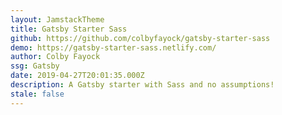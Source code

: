 ```yaml
---
layout: JamstackTheme
title: Gatsby Starter Sass
github: https://github.com/colbyfayock/gatsby-starter-sass
demo: https://gatsby-starter-sass.netlify.com/
author: Colby Fayock
ssg: Gatsby
date: 2019-04-27T20:01:35.000Z
description: A Gatsby starter with Sass and no assumptions!
stale: false
---
```

